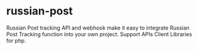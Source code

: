 # russian-post
Russian Post tracking API and webhook make it easy to integrate Russian Post Tracking function into your own project. Support APIs Client Libraries for php.
